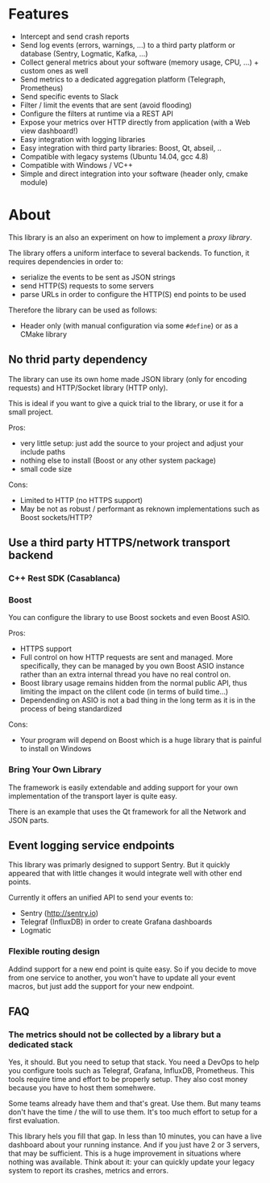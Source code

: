 
# Features

- Intercept and send crash reports
- Send log events (errors, warnings, ...) to a third party platform or database (Sentry, Logmatic, Kafka, ...)
- Collect general metrics about your software (memory usage, CPU, ...) + custom ones as well
- Send metrics to a dedicated aggregation platform (Telegraph, Prometheus)
- Send specific events to Slack
- Filter / limit the events that are sent (avoid flooding)
- Configure the filters at runtime via a REST API
- Expose your metrics over HTTP directly from application (with a Web view dashboard!)
- Easy integration with logging libraries
- Easy integration with third party libraries: Boost, Qt, abseil, ..
- Compatible with legacy systems (Ubuntu 14.04, gcc 4.8)
- Compatible with Windows / VC++
- Simple and direct integration into your software (header only, cmake module)

# About

This library is an also an experiment on how to implement a *proxy library*.

The library offers a uniform interface to several backends. To function, it requires dependencies in order to:
- serialize the events to be sent as JSON strings
- send HTTP(S) requests to some servers
- parse URLs in order to configure the HTTP(S) end points to be used

Therefore the library can be used as follows:
- Header only (with manual configuration via some `#define`) or as a CMake library

## No thrid party dependency

The library can use its own home made JSON library (only for encoding requests) and HTTP/Socket library (HTTP only).

This is ideal if you want to give a quick trial to the library, or use it for a small project.

Pros:
  - very little setup: just add the source to your project and adjust your include paths
  - nothing else to install (Boost or any other system package)
  - small code size

Cons:
  - Limited to HTTP (no HTTPS support)
  - May be not as robust / performant as reknown implementations such as Boost sockets/HTTP?

## Use a third party HTTPS/network transport backend

### C++ Rest SDK (Casablanca)

### Boost

You can configure the library to use Boost sockets and even Boost ASIO.

Pros:
  - HTTPS support
  - Full control on how HTTP requests are sent and managed. More specifically, they can be managed by you own Boost ASIO instance rather than an extra internal thread you have no real control on.
  - Boost library usage remains hidden from the normal public API, thus limiting the impact on the clilent code (in terms of build time...)
  - Dependending on ASIO is not a bad thing in the long term as it is in the process of being standardized

Cons:
  - Your program will depend on Boost which is a huge library that is painful to install on Windows

### Bring Your Own Library

The framework is easily extendable and adding support for your own implementation of the transport layer is quite easy.

There is an example that uses the Qt framework for all the Network and JSON parts.

## Event logging service endpoints

This library was primarly designed to support Sentry. But it quickly appeared that with little changes it would integrate well with other end points.

Currently it offers an unified API to send your events to:
- Sentry (http://sentry.io)
- Telegraf (InfluxDB) in order to create Grafana dashboards
- Logmatic

### Flexible routing design

Addind support for a new end point is quite easy. So if you decide to move from one service to another, you won't have to update all your event macros, but just add the support for your new endpoint.


## FAQ

### The metrics should not be collected by a library but a dedicated stack

Yes, it should. But you need to setup that stack. You need a DevOps to help you configure tools such as Telegraf, Grafana, InfluxDB, Prometheus. This tools require time and effort to be properly setup. They also cost money because you have to host them somehwere.

Some teams already have them and that's great. Use them. But many teams don't have the time / the will to use them. It's too much effort to setup for a first evaluation.

This library hels you fill that gap. In less than 10 minutes, you can have a live dashboard about your running instance. And if you just have 2 or 3 servers, that may be sufficient. This is a huge improvement in situations where nothing was available. Think about it: your can quickly update your legacy system to report its crashes, metrics and errors.
